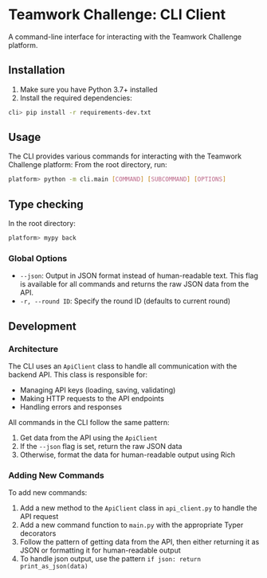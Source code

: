 # Teamwork Challenge: CLI Client

A command-line interface for interacting with the Teamwork Challenge platform.

## Installation

1. Make sure you have Python 3.7+ installed
2. Install the required dependencies:

```bash
cli> pip install -r requirements-dev.txt
```

## Usage

The CLI provides various commands for interacting with the Teamwork Challenge platform:
From the root directory, run:
```bash
platform> python -m cli.main [COMMAND] [SUBCOMMAND] [OPTIONS]
```

## Type checking

In the root directory:

```bash
platform> mypy back
```


### Global Options

- `--json`: Output in JSON format instead of human-readable text. This flag is available for all commands and returns the raw JSON data from the API.
- `-r, --round ID`: Specify the round ID (defaults to current round)


## Development

### Architecture

The CLI uses an `ApiClient` class to handle all communication with the backend API. This class is responsible for:

- Managing API keys (loading, saving, validating)
- Making HTTP requests to the API endpoints
- Handling errors and responses

All commands in the CLI follow the same pattern:

1. Get data from the API using the `ApiClient`
2. If the `--json` flag is set, return the raw JSON data
3. Otherwise, format the data for human-readable output using Rich

### Adding New Commands

To add new commands:

1. Add a new method to the `ApiClient` class in `api_client.py` to handle the API request
2. Add a new command function to `main.py` with the appropriate Typer decorators
3. Follow the pattern of getting data from the API, then either returning it as JSON or formatting it for human-readable output
4. To handle json output, use the pattern `if json: return print_as_json(data)`
